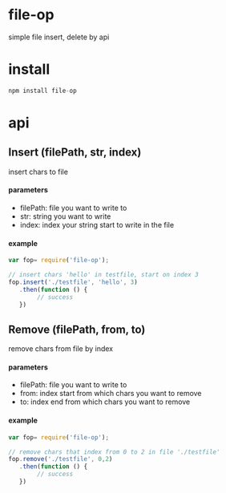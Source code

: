 # file-op
simple file insert, delete by api

# install
``` javascript
npm install file-op
```

# api
## Insert (filePath, str, index)
insert chars to file

#### parameters
*	filePath: file you want to write to
*	str: string you want to write
*	index: index your string start to write in the file

#### example
``` javascript
var fop= require('file-op');

// insert chars 'hello' in testfile, start on index 3
fop.insert('./testfile', 'hello', 3)
   .then(function () {
   		// success	
   })
```

## Remove (filePath, from, to)
remove chars from file by index

#### parameters
*	filePath: file you want to write to
*	from: index start from which chars you want to remove
*	to: index end from which chars you want to remove

#### example
``` javascript
var fop= require('file-op');

// remove chars that index from 0 to 2 in file './testfile'
fop.remove('./testfile', 0,2)
   .then(function () {
   		// success	
   })
```